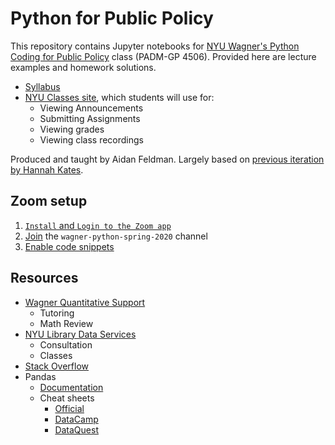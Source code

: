 # Python for Public Policy

This repository contains Jupyter notebooks for [NYU Wagner's Python Coding for Public Policy](https://wagner.nyu.edu/education/courses/python-coding-for-public-policy) class (PADM-GP 4506). Provided here are lecture examples and homework solutions.

- [Syllabus](syllabus.md)
- [NYU Classes site](https://newclasses.nyu.edu/portal/site/08599039-1e6b-4c40-98f4-1a862293dbee), which students will use for:
  - Viewing Announcements
  - Submitting Assignments
  - Viewing grades
  - Viewing class recordings

Produced and taught by Aidan Feldman. Largely based on [previous iteration by Hannah Kates](https://github.com/hannahkates/python-public-policy).

## Zoom setup

1. [`Install` and `Login to the Zoom app`](https://nyu.service-now.com/servicelink/kb_search.do?id=KB0017503)
1. [Join](https://support.zoom.us/hc/en-us/articles/200912909-Getting-Started-With-Channels-Group-Messaging-) the `wagner-python-spring-2020` channel
1. [Enable code snippets](https://support.zoom.us/hc/en-us/articles/360000489103-Send-Code-Snippet#h_0ab63944-9b0d-44a5-a5b7-6c6191c1e317)

## Resources

- [Wagner Quantitative Support](https://wagner.nyu.edu/portal/students/academics/advisement/quantitative)
  - Tutoring
  - Math Review
- [NYU Library Data Services](https://library.nyu.edu/departments/data-services/)
  - Consultation
  - Classes
- [Stack Overflow](https://stackoverflow.com/)
- Pandas
  - [Documentation](https://pandas.pydata.org/pandas-docs/stable/)
  - Cheat sheets
    - [Official](https://pandas.pydata.org/Pandas_Cheat_Sheet.pdf)
    - [DataCamp](http://datacamp-community-prod.s3.amazonaws.com/dbed353d-2757-4617-8206-8767ab379ab3)
    - [DataQuest](https://www.dataquest.io/blog/pandas-cheat-sheet/)
